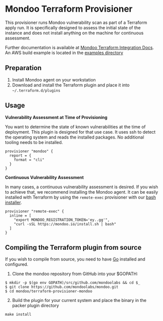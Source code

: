 # Mondoo Terraform Provisioner

This provisioner runs Mondoo vulnerability scan as part of a Terraform apply run. It is specifically designed to assess the initial state of the instance and does not install anything on the machine for continuous assessment. 

Further documentation is available at [Mondoo Terraform Integration Docs](https://mondoo.io/docs/apps/terraform). An AWS build example is located in the [examples directory](../examples/terraform-aws)

## Preparation

1. Install Mondoo agent on your workstation
2. Download and install the Terraform plugin and place it into `~/.terraform.d/plugins`

## Usage

**Vulnerability Assessment at Time of Provisioning**

You want to determine the state of known vulnerabilities at the time of deployment. This plugin is designed for that use case. It uses ssh to detect the operating system and reads the installed packages. No additional tooling needs to be installed.

```
provisioner "mondoo" {
  report = {
    format = "cli"
  }
}
```

**Continuous Vulnerability Assessment**

In many cases, a continuous vulnerability assessment is desired. If you wish to achieve that, we recommend installing the Mondoo agent. It can be easily installed with Terraform by using the `remote-exec` provisioner with our [bash installer](https://mondoo.io/docs/agent/bash).

```
provisioner "remote-exec" {
  inline = [
    "export MONDOO_REGISTRATION_TOKEN='ey..gg'",
    "curl -sSL https://mondoo.io/install.sh | bash"
  ] 
}
```

## Compiling the Terraform plugin from source

If you wish to compile from source, you need to have [Go](https://golang.org/) installed and configured.

1. Clone the mondoo repository from GitHub into your $GOPATH:

```
$ mkdir -p $(go env GOPATH)/src/github.com/mondoolabs && cd $_
$ git clone https://github.com/mondoolabs/mondoo.git
$ cd mondoo/terraform-provisioner-mondoo
```

2. Build the plugin for your current system and place the binary in the packer plugin directory

```
make install
```